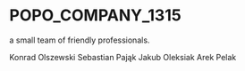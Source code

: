 # POPO_COMPANY_1315
a small team of friendly professionals.

Konrad Olszewski
Sebastian Pająk
Jakub Oleksiak
Arek Pelak
